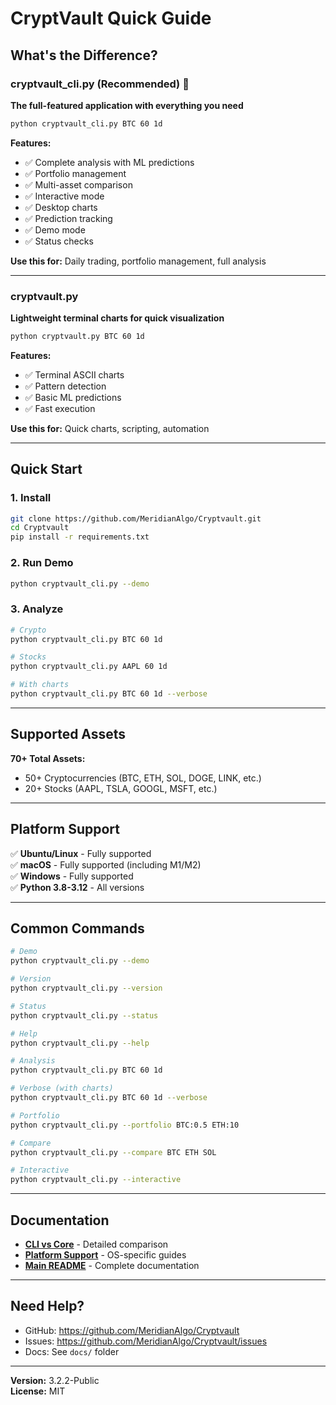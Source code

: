 # CryptVault Quick Guide

## What's the Difference?

### cryptvault_cli.py (Recommended) 🌟
**The full-featured application with everything you need**

```bash
python cryptvault_cli.py BTC 60 1d
```

**Features:**
- ✅ Complete analysis with ML predictions
- ✅ Portfolio management
- ✅ Multi-asset comparison
- ✅ Interactive mode
- ✅ Desktop charts
- ✅ Prediction tracking
- ✅ Demo mode
- ✅ Status checks

**Use this for:** Daily trading, portfolio management, full analysis

---

### cryptvault.py
**Lightweight terminal charts for quick visualization**

```bash
python cryptvault.py BTC 60 1d
```

**Features:**
- ✅ Terminal ASCII charts
- ✅ Pattern detection
- ✅ Basic ML predictions
- ✅ Fast execution

**Use this for:** Quick charts, scripting, automation

---

## Quick Start

### 1. Install
```bash
git clone https://github.com/MeridianAlgo/Cryptvault.git
cd Cryptvault
pip install -r requirements.txt
```

### 2. Run Demo
```bash
python cryptvault_cli.py --demo
```

### 3. Analyze
```bash
# Crypto
python cryptvault_cli.py BTC 60 1d

# Stocks
python cryptvault_cli.py AAPL 60 1d

# With charts
python cryptvault_cli.py BTC 60 1d --verbose
```

---

## Supported Assets

**70+ Total Assets:**
- 50+ Cryptocurrencies (BTC, ETH, SOL, DOGE, LINK, etc.)
- 20+ Stocks (AAPL, TSLA, GOOGL, MSFT, etc.)

---

## Platform Support

✅ **Ubuntu/Linux** - Fully supported  
✅ **macOS** - Fully supported (including M1/M2)  
✅ **Windows** - Fully supported  
✅ **Python 3.8-3.12** - All versions

---

## Common Commands

```bash
# Demo
python cryptvault_cli.py --demo

# Version
python cryptvault_cli.py --version

# Status
python cryptvault_cli.py --status

# Help
python cryptvault_cli.py --help

# Analysis
python cryptvault_cli.py BTC 60 1d

# Verbose (with charts)
python cryptvault_cli.py BTC 60 1d --verbose

# Portfolio
python cryptvault_cli.py --portfolio BTC:0.5 ETH:10

# Compare
python cryptvault_cli.py --compare BTC ETH SOL

# Interactive
python cryptvault_cli.py --interactive
```

---

## Documentation

- **[CLI vs Core](docs/CLI_VS_CORE.md)** - Detailed comparison
- **[Platform Support](docs/PLATFORM_SUPPORT.md)** - OS-specific guides
- **[Main README](docs/main_README.md)** - Complete documentation

---

## Need Help?

- GitHub: https://github.com/MeridianAlgo/Cryptvault
- Issues: https://github.com/MeridianAlgo/Cryptvault/issues
- Docs: See `docs/` folder

---

**Version:** 3.2.2-Public  
**License:** MIT
